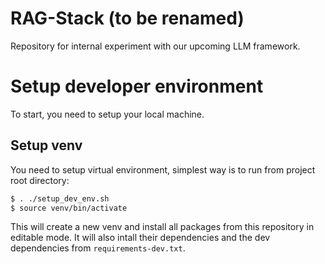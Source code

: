 # RAG-Stack (to be renamed)

Repository for internal experiment with our upcoming LLM framework.


# Setup developer environment

To start, you need to setup your local machine.

## Setup venv

You need to setup virtual environment, simplest way is to run from project root directory:

```bash
$ . ./setup_dev_env.sh
$ source venv/bin/activate
```
This will create a new venv and install all packages from this repository in editable mode.
It will also intall their dependencies and the dev dependencies from `requirements-dev.txt`.
